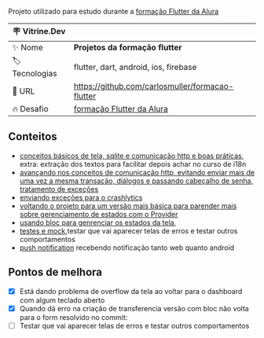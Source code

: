 Projeto utilizado para estudo durante a [formação Flutter da Alura](http://web.archive.org/web/20220528221851/https://www.alura.com.br/formacao-flutter)

| :placard: Vitrine.Dev |     |
| -------------  | --- |
| :sparkles: Nome        | **Projetos da formação flutter** |
| :label: Tecnologias | flutter, dart, android, ios, firebase |
| :rocket: URL        | https://github.com/carlosmuller/formacao-flutter
| :fire: Desafio     | [formação Flutter da Alura](http://web.archive.org/web/20220528221851/https://www.alura.com.br/formacao-flutter)

## Conteitos

- [conceitos básicos de tela, sqlite e comunicação http e boas práticas](https://github.com/carlosmuller/formacao-flutter/compare/9568db2b4e8f639ac80eb90c434063049460e95d..3e4550b38b850be8de204f98da80d2af3db51150), extra: extração dos textos para facilitar depois achar no curso de i18n
- [avançando nos conceitos de comunicação http, evitando enviar mais de uma vez a mesma transação, diálogos e passando cabeçalho de senha, tratamento de exceções](https://github.com/carlosmuller/formacao-flutter/compare/v1.3-flutter-web-api...v1.4-flutter-comunicacao-http)
- [enviando exceções para o crashlytics](https://github.com/carlosmuller/formacao-flutter/compare/v1.4-flutter-comunicacao-http...v1.5-flutter-firebase-crashlytics-relatorios-tempo-real)
- [voltando o projeto para um versão mais básica para parender mais sobre gerenciamento de estados com o Provider](https://github.com/carlosmuller/formacao-flutter/releases/tag/v1.6-flutter-gerenciamento-estados-provider)
- [usando bloc para genrenciar os estados da tela](https://github.com/carlosmuller/formacao-flutter/compare/v1.6-flutter-gerenciamento-estados-provider...v1.7-flutter-bloc), 
- [testes e mock](https://github.com/carlosmuller/formacao-flutter/compare/v1.7-flutter-bloc...v1.8-testes-widgets-flutter),testar que vai aparecer telas de erros e testar outros comportamentos
- [push notification](https://github.com/carlosmuller/formacao-flutter/pull/1) recebendo notificação tanto web quanto android
## Pontos de melhora
- [X] Está dando problema de overflow da tela ao voltar para o dashboard com algum teclado aberto
- [X] Quando dá erro na criação de transferencia versão com bloc não volta para o form resolvido no commit: 
- [ ] Testar que vai aparecer telas de erros e testar outros comportamentos
